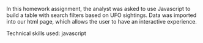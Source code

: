 In this homework assignment, the analyst was asked to use Javascript to build a table with search filters based on UFO sightings. Data was imported into our html page, which allows the user to have an interactive experience. 

Technical skills used: javascript